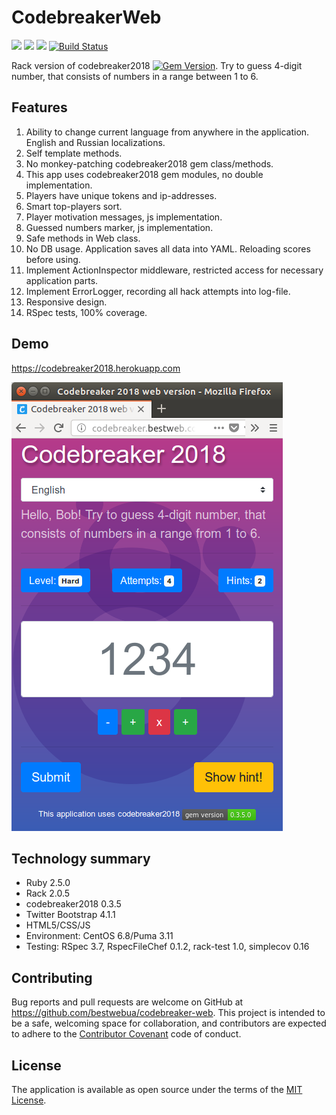 # CodebreakerWeb
<a href="https://codeclimate.com/github/bestwebua/homework-05-codebreaker-web/maintainability"><img src="https://api.codeclimate.com/v1/badges/8323f51857468b277816/maintainability" /></a> <a href="https://codeclimate.com/github/bestwebua/homework-05-codebreaker-web/test_coverage"><img src="https://api.codeclimate.com/v1/badges/8323f51857468b277816/test_coverage" /></a> <a href="https://codeclimate.com/github/bestwebua/homework-05-codebreaker-web"><img src="https://img.shields.io/badge/monkey--patches-0-brightgreen.svg"></a> [![Build Status](https://travis-ci.org/bestwebua/codebreaker-web.svg?branch=master)](https://travis-ci.org/bestwebua/codebreaker-web)

Rack version of codebreaker2018 [![Gem Version](https://badge.fury.io/rb/codebreaker2018.svg)](https://badge.fury.io/rb/codebreaker2018). Try to guess 4-digit number, that consists of numbers in a range between 1 to 6.

## Features

1. Ability to change current language from anywhere in the application. English and Russian localizations.
2. Self template methods.
3. No monkey-patching codebreaker2018 gem class/methods.
4. This app uses codebreaker2018 gem modules, no double implementation.
5. Players have unique tokens and ip-addresses.
6. Smart top-players sort.
7. Player motivation messages, js implementation.
8. Guessed numbers marker, js implementation.
9. Safe methods in Web class.
10. No DB usage. Application saves all data into YAML. Reloading scores before using.
11. Implement ActionInspector middleware, restricted access for necessary application parts.
12. Implement ErrorLogger, recording all hack attempts into log-file.
13. Responsive design.
14. RSpec tests, 100% coverage.

## Demo

https://codebreaker2018.herokuapp.com

![CodebreakerWeb screenshot](https://raw.githubusercontent.com/bestwebua/codebreaker-web/develop/public/images/screenshot.png)

## Technology summary

* Ruby 2.5.0
* Rack 2.0.5
* codebreaker2018 0.3.5
* Twitter Bootstrap 4.1.1
* HTML5/CSS/JS
* Environment: CentOS 6.8/Puma 3.11
* Testing: RSpec 3.7, RspecFileChef 0.1.2, rack-test 1.0, simplecov 0.16

## Contributing

Bug reports and pull requests are welcome on GitHub at https://github.com/bestwebua/codebreaker-web. This project is intended to be a safe, welcoming space for collaboration, and contributors are expected to adhere to the [Contributor Covenant](http://contributor-covenant.org) code of conduct.

## License

The application is available as open source under the terms of the [MIT License](http://opensource.org/licenses/MIT).
